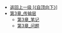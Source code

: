 - [返回上一级 [《自顶向下》]](笔记/计算机网络/《自顶向下》/)
- [第3章_传输层](笔记/计算机网络/《自顶向下》/第3章_传输层/)
  - [第3章_笔记](笔记/计算机网络/《自顶向下》/第3章_传输层/第3章_笔记.md)
  - [第3章_问题](笔记/计算机网络/《自顶向下》/第3章_传输层/第3章_问题.md)
